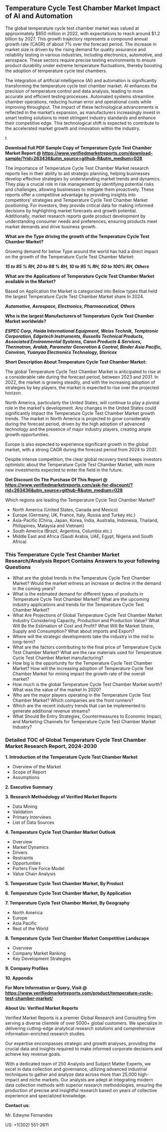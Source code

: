 <h2>Temperature Cycle Test Chamber Market Impact of AI and Automation</h2><p>The global temperature cycle test chamber market was valued at approximately $850 million in 2022, with expectations to reach around $1.2 billion by 2027. This growth trajectory represents a compound annual growth rate (CAGR) of about 7% over the forecast period. The increase in market size is driven by the rising demand for quality assurance and reliability testing in various industries, including electronics, automotive, and aerospace. These sectors require precise testing environments to ensure product durability under extreme temperature fluctuations, thereby boosting the adoption of temperature cycle test chambers.</p><p>The integration of artificial intelligence (AI) and automation is significantly transforming the temperature cycle test chamber market. AI enhances the precision of temperature control and data analysis, leading to more accurate and efficient testing processes. Automated systems streamline chamber operations, reducing human error and operational costs while improving throughput. The impact of these technological advancements is reflected in the market’s expansion, as manufacturers increasingly invest in smart testing solutions to meet stringent industry standards and enhance their competitive edge. This technological shift is expected to contribute to the accelerated market growth and innovation within the industry.</p>t</p><p id="" class=""><strong>Download Full PDF Sample Copy of Temperature Cycle Test Chamber Market Report @ <a href="https://www.verifiedmarketreports.com/download-sample/?rid=263436&utm_source=github-R&utm_medium=028" target="_blank">https://www.verifiedmarketreports.com/download-sample/?rid=263436&utm_source=github-R&utm_medium=028</a></strong></p><p>The importance of&nbsp;Temperature Cycle Test Chamber Market research reports lies in their ability to aid strategic planning, helping businesses develop effective strategies by understanding market trends and dynamics. They play a crucial role in risk management by identifying potential risks and challenges, allowing businesses to mitigate them proactively. These reports offer a competitive advantage by providing insights into competitors' strategies and Temperature Cycle Test Chamber Market positioning. For investors, they provide critical data for making informed decisions by highlighting market forecasts and growth potential. Additionally, market research reports guide product development by understanding consumer needs and preferences, ensuring products meet market demands and drive business growth.</p><p><strong>What are the&nbsp;Type driving the growth of the Temperature Cycle Test Chamber Market?</strong></p><p id="" class="">Growing demand for below Type around the world has had a direct impact on the growth of the Temperature Cycle Test Chamber Market:</p><em><strong>15 to 85 % RH, 20 to 98 % RH, 10 to 95 % RH, 50 to 100% RH, Others</strong></em></p><strong>What are the&nbsp;Applications&nbsp;of Temperature Cycle Test Chamber Market available in the Market?</strong></p><p id="" class="">Based on Application the Market is categorized into Below types that held the largest Temperature Cycle Test Chamber Market share In 2024.</p><em><strong>Automotive, Aerospace, Electronics, Pharmaceutical, Others</strong></em></p><strong>Who is the largest Manufacturers of Temperature Cycle Test Chamber Market worldwide?</strong></p><p><em><strong>ESPEC Corp, Haida International Equipment, Weiss Technik, Temptronic Corporation, Edgetech Instruments, Russells Technical Products, Associated Environmental Systems, Caron Products & Services, Thermotron, Aralab, Parameter Generation & Control, Binder Asia Pacific, Conviron, Yuanyao Electronics Technology, Stericox</strong></em></p><p id="" class=""><strong>Short Description About Temperature Cycle Test Chamber Market:</strong></p><p>The global Temperature Cycle Test Chamber Market is anticipated to rise at a considerable rate during the forecast period, between 2023 and 2031. In 2022, the market is growing steadily, and with the increasing adoption of strategies by key players, the market is expected to rise over the projected horizon.</p><p>North America, particularly the United States, will continue to play a pivotal role in the market's development. Any changes in the United States could significantly impact the Temperature Cycle Test Chamber Market growth trends. The market in North America is projected to grow considerably during the forecast period, driven by the high adoption of advanced technology and the presence of major industry players, creating ample growth opportunities.</p><p>Europe is also expected to experience significant growth in the global market, with a strong CAGR during the forecast period from 2024 to 2031.</p><p>Despite intense competition, the clear global recovery trend keeps investors optimistic about the Temperature Cycle Test Chamber Market, with more new investments expected to enter the field in the future.</p><p id="" class=""><strong>Get Discount On The Purchase Of This Report @ <a href="https://www.verifiedmarketreports.com/ask-for-discount/?rid=263436&utm_source=github-R&utm_medium=028" target="_blank">https://www.verifiedmarketreports.com/ask-for-discount/?rid=263436&utm_source=github-R&utm_medium=028</a></strong></p>Which regions are leading the Temperature Cycle Test Chamber Market?</p><ul><li>North America (United States, Canada and Mexico)</li><li>Europe (Germany, UK, France, Italy, Russia and Turkey etc.)</li><li>Asia-Pacific (China, Japan, Korea, India, Australia, Indonesia, Thailand, Philippines, Malaysia and Vietnam)</li><li>South America (Brazil, Argentina, Columbia etc.)</li><li>Middle East and Africa (Saudi Arabia, UAE, Egypt, Nigeria and South Africa)</li></ul><h3 id="" class="">This Temperature Cycle Test Chamber Market Research/Analysis Report Contains Answers to your following Questions</h3><ul><li>What are the global trends in the Temperature Cycle Test Chamber Market? Would the market witness an increase or decline in the demand in the coming years?</li><li>What is the estimated demand for different types of products in Temperature Cycle Test Chamber Market? What are the upcoming industry applications and trends for the Temperature Cycle Test Chamber Market?</li><li>What Are Projections of Global Temperature Cycle Test Chamber Market Industry Considering Capacity, Production and Production Value? What Will Be the Estimation of Cost and Profit? What Will Be Market Share, Supply and Consumption? What about imports and Export?</li><li>Where will the strategic developments take the industry in the mid to long-term?</li><li>What are the factors contributing to the final price of Temperature Cycle Test Chamber Market? What are the raw materials used for Temperature Cycle Test Chamber Market manufacturing?</li><li>How big is the opportunity for the Temperature Cycle Test Chamber Market? How will the increasing adoption of Temperature Cycle Test Chamber Market for mining impact the growth rate of the overall market?</li><li>How much is the global Temperature Cycle Test Chamber Market worth? What was the value of the market In 2020?</li><li>Who are the major players operating in the Temperature Cycle Test Chamber Market? Which companies are the front runners?</li><li>Which are the recent industry trends that can be implemented to generate additional revenue streams?</li><li>What Should Be Entry Strategies, Countermeasures to Economic Impact, and Marketing Channels for Temperature Cycle Test Chamber Market Industry?</li></ul><h3 id="" class="">Detailed TOC of Global Temperature Cycle Test Chamber Market Research Report, 2024-2030</h3><p id="" class=""><strong>1. Introduction of the Temperature Cycle Test Chamber Market</strong></p><ul><li>Overview of the Market</li><li>Scope of Report</li><li>Assumptions</li></ul><p id="" class=""><strong>2. Executive Summary</strong></p><p id="" class=""><strong>3. Research Methodology of Verified Market Reports</strong></p><ul><li>Data Mining</li><li>Validation</li><li>Primary Interviews</li><li>List of Data Sources</li></ul><p id="" class=""><strong>4. Temperature Cycle Test Chamber Market Outlook</strong></p><ul><li>Overview</li><li>Market Dynamics</li><li>Drivers</li><li>Restraints</li><li>Opportunities</li><li>Porters Five Force Model</li><li>Value Chain Analysis</li></ul><p id="" class=""><strong>5. Temperature Cycle Test Chamber Market, By Product</strong></p><p id="" class=""><strong>6. Temperature Cycle Test Chamber Market, By Application</strong></p><p id="" class=""><strong>7. Temperature Cycle Test Chamber Market, By Geography</strong></p><ul><li>North America</li><li>Europe</li><li>Asia Pacific</li><li>Rest of the World</li></ul><p id="" class=""><strong>8. Temperature Cycle Test Chamber Market Competitive Landscape</strong></p><ul><li>Overview</li><li>Company Market Ranking</li><li>Key Development Strategies</li></ul><p id="" class=""><strong>9. Company Profiles</strong></p><p id="" class=""><strong>10. Appendix</strong></p><p id="" class=""><strong>For More Information or Query, Visit @ <a href="https://www.verifiedmarketreports.com/product/temperature-cycle-test-chamber-market/" target="_blank">https://www.verifiedmarketreports.com/product/temperature-cycle-test-chamber-market/</a></strong></p><p id="" class=""><strong>About Us: Verified Market Reports</strong></p><p id="" class="">Verified Market Reports is a premier Global Research and Consulting firm serving a diverse clientele of over 5000+ global customers. We specialize in delivering cutting-edge analytical research solutions and comprehensive information-enriched research studies.</p><p id="" class="">Our expertise encompasses strategic and growth analyses, providing the crucial data and insights required to make informed corporate decisions and achieve key revenue goals.</p><p id="" class="">With a dedicated team of 250 Analysts and Subject Matter Experts, we excel in data collection and governance, utilizing advanced industrial techniques to gather and analyze data across more than 25,000 high-impact and niche markets. Our analysts are adept at integrating modern data collection methods with superior research methodologies, ensuring the production of precise and insightful research based on years of collective experience and specialized knowledge.</p><p id="" class=""><strong>Contact us:</strong></p><p id="" class="">Mr. Edwyne Fernandes</p><p id="" class="">US: +1(302) 551-2611</p>